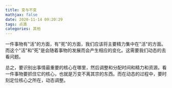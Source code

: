 ```yaml
---
title: 变与不变
mathjax: false
date: 2020-11-14 09:20:29
tags: 点滴
categories: 其他
---
```


一件事物有"活"的方面，有"死"的方面，我们应该将主要精力集中在"活"的方面。而这个"活"和"死"是会随着事物的发展而会产生相应的变化。这需要我们动态的去看问题。

<!--more-->

总之，要识别出事情最重要的核心在哪里，然后调整和分配时间和精力和资源。看一件事物要抓住它的核心，也就是万变不离其宗的东西。而在动态的过程中，要时刻定位核心之所在，动态调整。

